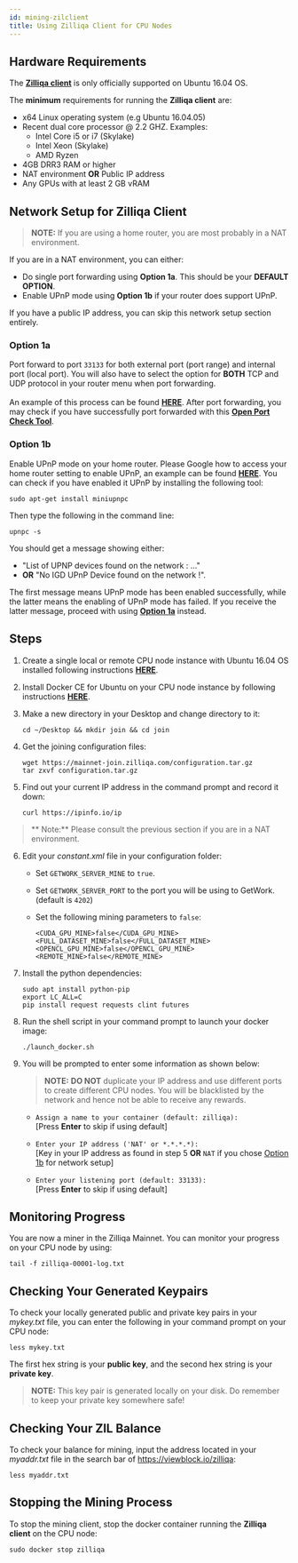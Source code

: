 ```yaml
---
id: mining-zilclient
title: Using Zilliqa Client for CPU Nodes
---
```

## Hardware Requirements

The [**Zilliqa client**](https://github.com/Zilliqa/zilliqa) is only officially supported on Ubuntu 16.04 OS.

The **minimum** requirements for running the **Zilliqa client** are:

- x64 Linux operating system (e.g Ubuntu 16.04.05)
- Recent dual core processor @ 2.2 GHZ. Examples:
   - Intel Core i5 or i7 (Skylake)
   - Intel Xeon (Skylake)
   - AMD Ryzen
- 4GB DRR3 RAM or higher
- NAT environment **OR** Public IP address
- Any GPUs with at least 2 GB vRAM

## Network Setup for Zilliqa Client

> **NOTE:** If you are using a home router, you are most probably in a NAT environment.

If you are in a NAT environment, you can either:

- Do single port forwarding using **Option 1a**. This should be your **DEFAULT OPTION**.
- Enable UPnP mode using **Option 1b** if your router does support UPnP.

If you have a public IP address, you can skip this network setup section entirely.

### Option 1a

Port forward to port `33133` for both external port (port range) and internal port (local port). You will also have to select the option for **BOTH** TCP and UDP protocol in your router menu when port forwarding. <br><br> An example of this process can be found [**HERE**](https://www.linksys.com/us/support-article?articleNum=136711). After port forwarding, you may check if you have successfully port forwarded with this [**Open Port Check Tool**](https://www.yougetsignal.com/tools/open-ports/).

### Option 1b

Enable UPnP mode on your home router. Please Google how to access your home router setting to enable UPnP, an example can be found [**HERE**](https://routerguide.net/how-to-enable-upnp-for-rt-ac66u/). You can check if you have enabled it UPnP by installing the following tool:
   ```shell
   sudo apt-get install miniupnpc
   ```
Then type the following in the command line:
   ```shell
   upnpc -s
   ```
You should get a message showing either:

   - "List of UPNP devices found on the network : ..."
   - **OR** "No IGD UPnP Device found on the network !".

The first message means UPnP mode has been enabled successfully, while the latter means the enabling of UPnP mode has failed. If you receive the latter message, proceed with using [**Option 1a**](#option-1a) instead.

## Steps

1. Create a single local or remote CPU node instance with Ubuntu 16.04 OS installed following instructions [**HERE**](http://releases.ubuntu.com/xenial/).

2. Install Docker CE for Ubuntu on your CPU node instance by following instructions [**HERE**](https://docs.docker.com/install/linux/docker-ce/ubuntu/).

3. Make a new directory in your Desktop and change directory to it:

    ```shell
    cd ~/Desktop && mkdir join && cd join
    ```

4. Get the joining configuration files:

    ```shell
    wget https://mainnet-join.zilliqa.com/configuration.tar.gz
    tar zxvf configuration.tar.gz
    ```

5. Find out your current IP address in the command prompt and record it down:

    ```shell
    curl https://ipinfo.io/ip
    ```

> ** Note:** Please consult the previous section if you are in a NAT environment.

6. Edit your _constant.xml_ file in your configuration folder:

    * Set `GETWORK_SERVER_MINE` to `true`.
    * Set `GETWORK_SERVER_PORT` to the port you will be using to GetWork. (default is `4202`)
    * Set the following mining parameters to `false`:

        ```shell
        <CUDA_GPU_MINE>false</CUDA_GPU_MINE>
        <FULL_DATASET_MINE>false</FULL_DATASET_MINE>
        <OPENCL_GPU_MINE>false</OPENCL_GPU_MINE>
        <REMOTE_MINE>false</REMOTE_MINE>
        ```
        
7. Install the python dependencies:
    
    ```shell
    sudo apt install python-pip
    export LC_ALL=C
    pip install request requests clint futures
    ```

8. Run the shell script in your command prompt to launch your docker image:

    ```shell
    ./launch_docker.sh
    ```

9. You will be prompted to enter some information as shown below:

    > **NOTE:** **DO NOT** duplicate your IP address and use different ports to create different CPU nodes. You will be blacklisted by the network and hence not be able to receive any rewards.

    - `Assign a name to your container (default: zilliqa):` <br> [Press **Enter** to skip if using default]

    - `Enter your IP address ('NAT' or *.*.*.*):` <br> [Key in your IP address as found in step 5 **OR** `NAT` if you chose [Option 1b](mining-initial-setup#option-1b) for network setup]

    - `Enter your listening port (default: 33133):` <br> [Press **Enter** to skip if using default]

## Monitoring Progress

You are now a miner in the Zilliqa Mainnet. You can monitor your progress on your CPU node by using:

```shell
tail -f zilliqa-00001-log.txt
```

## Checking Your Generated Keypairs

To check your locally generated public and private key pairs in your _mykey.txt_ file, you can enter the following in your command prompt on your CPU node:

```shell
less mykey.txt
```

The first hex string is your **public key**, and the second hex string is your **private key**.

> **NOTE:** This key pair is generated locally on your disk. Do remember to keep your private key somewhere safe!

## Checking Your ZIL Balance

To check your balance for mining, input the address located in your _myaddr.txt_ file in the search bar of https://viewblock.io/zilliqa:

```shell
less myaddr.txt
```

## Stopping the Mining Process

To stop the mining client, stop the docker container running the **Zilliqa client** on the CPU node:

```shell
sudo docker stop zilliqa
```